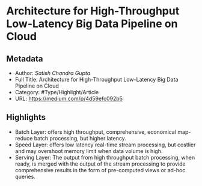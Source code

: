 # Architecture for High-Throughput Low-Latency Big Data Pipeline on Cloud

## Metadata

* Author: *Satish Chandra Gupta*
* Full Title: Architecture for High-Throughput Low-Latency Big Data Pipeline on Cloud
* Category: #Type/Highlight/Article
* URL: https://medium.com/p/4d59efc092b5

## Highlights

* Batch Layer: offers high throughput, comprehensive, economical map-reduce batch processing, but higher latency.
* Speed Layer: offers low latency real-time stream processing, but costlier and may overshoot memory limit when data volume is high.
* Serving Layer: The output from high throughput batch processing, when ready, is merged with the output of the stream processing to provide comprehensive results in the form of pre-computed views or ad-hoc queries.
